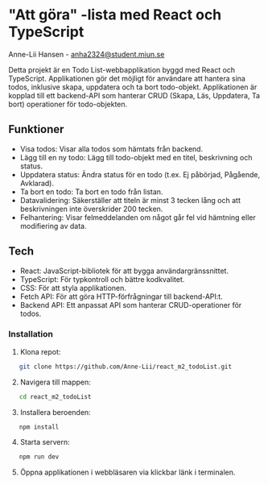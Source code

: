 # "Att göra" -lista med React och TypeScript

Anne-Lii Hansen - anha2324@student.miun.se

Detta projekt är en Todo List-webbapplikation byggd med React och TypeScript. Applikationen gör det möjligt för användare att hantera sina todos, inklusive skapa, uppdatera och ta bort todo-objekt. Applikationen är kopplad till ett backend-API som hanterar CRUD (Skapa, Läs, Uppdatera, Ta bort) operationer för todo-objekten.

## Funktioner
* Visa todos: Visar alla todos som hämtats från backend.
* Lägg till en ny todo: Lägg till todo-objekt med en titel, beskrivning och status.
* Uppdatera status: Ändra status för en todo (t.ex. Ej påbörjad, Pågående, Avklarad).
* Ta bort en todo: Ta bort en todo från listan.
* Datavalidering: Säkerställer att titeln är minst 3 tecken lång och att beskrivningen inte överskrider 200 tecken.
* Felhantering: Visar felmeddelanden om något går fel vid hämtning eller modifiering av data.

## Tech
* React: JavaScript-bibliotek för att bygga användargränssnittet.
* TypeScript: För typkontroll och bättre kodkvalitet.
* CSS: För att styla applikationen.
* Fetch API: För att göra HTTP-förfrågningar till backend-API:t.
* Backend API: Ett anpassat API som hanterar CRUD-operationer för todos.


### Installation
1. Klona repot:
```bash
   git clone https://github.com/Anne-Lii/react_m2_todoList.git
```
2. Navigera till mappen:
```bash
   cd react_m2_todoList
```
3. Installera beroenden:
```bash
   npm install
```
4. Starta servern:
```bash
   npm run dev
```
5. Öppna applikationen i webbläsaren via klickbar länk i terminalen. 